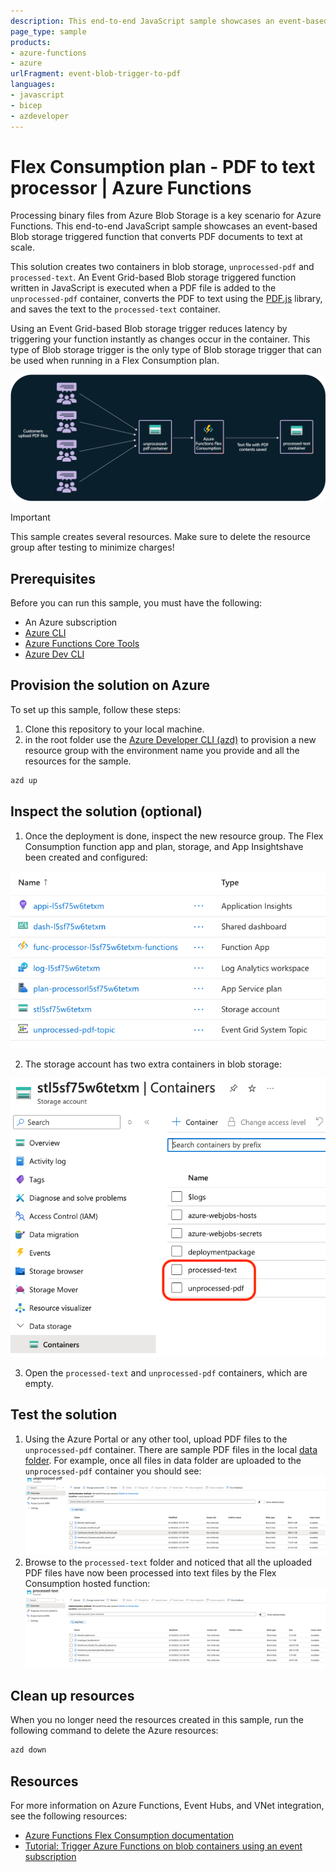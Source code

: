 ```yaml
---
description: This end-to-end JavaScript sample showcases an event-based Blob storage triggered function that converts PDF documents to text at scale.
page_type: sample
products:
- azure-functions
- azure
urlFragment: event-blob-trigger-to-pdf
languages:
- javascript
- bicep
- azdeveloper
---
```


# Flex Consumption plan - PDF to text processor | Azure Functions

Processing binary files from Azure Blob Storage is a key scenario for Azure Functions. This end-to-end JavaScript sample showcases an event-based Blob storage triggered function that converts PDF documents to text at scale.

This solution creates two containers in blob storage, `unprocessed-pdf` and `processed-text`. An Event Grid-based Blob storage triggered function written in JavaScript is executed when a PDF file is added to the `unprocessed-pdf` container, converts the PDF to text using the [PDF.js](https://www.npmjs.com/package/pdfjs-dist) library, and saves the text to the `processed-text` container.

Using an Event Grid-based Blob storage trigger reduces latency by triggering your function instantly as changes occur in the container. This type of Blob storage trigger is the only type of Blob storage trigger that can be used when running in a Flex Consumption plan.

![Diagram showing customers uploading PDF files into the unprocessed-pdf Blob storage container and Azure Functions Flex Consumption processing them into PDF and sending the text to the processed-text container](./img/BLOB-PDF.png)

> [!IMPORTANT]
> This sample creates several resources. Make sure to delete the resource group after testing to minimize charges!

## Prerequisites

Before you can run this sample, you must have the following:

- An Azure subscription
- [Azure CLI](https://learn.microsoft.com/cli/azure/install-azure-cli)
- [Azure Functions Core Tools](https://learn.microsoft.com/azure/azure-functions/functions-run-local?tabs=v4%2Clinux%2Ccsharp%2Cportal%2Cbash#install-the-azure-functions-core-tools)
- [Azure Dev CLI](https://learn.microsoft.com/azure/developer/azure-developer-cli/install-azd?tabs=winget-windows%2Cbrew-mac%2Cscript-linux&pivots=os-windows)

## Provision the solution on Azure

To set up this sample, follow these steps:

1. Clone this repository to your local machine.
2. in the root folder use the [Azure Developer CLI (azd)](https://learn.microsoft.com/azure/developer/azure-developer-cli/install-azd?tabs=winget-windows%2Cbrew-mac%2Cscript-linux&pivots=os-windows) to provision a new resource group with the environment name you provide and all the resources for the sample.

```bash
azd up
```

## Inspect the solution (optional)

1. Once the deployment is done, inspect the new resource group. The Flex Consumption function app and plan, storage, and App Insightshave been created and configured:

![List of resources created by the bicep template](./img/resources.png)

2. The storage account has two extra containers in blob storage:

![Blob storage account with two extra containers](./img/blobcontainers.png)

3. Open the `processed-text` and `unprocessed-pdf` containers, which are empty. 

## Test the solution

1. Using the Azure Portal or any other tool, upload PDF files to the `unprocessed-pdf` container. There are sample PDF files in the local [data folder](./data). For example, once all files in data folder are uploaded to the `unprocessed-pdf` container you should see:
![List of PDF files in the unprocessed-pdf folder](./img/unprocessed-pdf-folder.png)
2. Browse to the `processed-text` folder and noticed that all the uploaded PDF files have now been processed into text files by the Flex Consumption hosted function:
![List of text files in the processed-text folder](./img/processed-text-folder.png) 

## Clean up resources

When you no longer need the resources created in this sample, run the following command to delete the Azure resources:

```bash
azd down
```

## Resources

For more information on Azure Functions, Event Hubs, and VNet integration, see the following resources:

* [Azure Functions Flex Consumption documentation](https://learn.microsoft.com/azure/azure-functions/flex-consumption-plan)
* [Tutorial: Trigger Azure Functions on blob containers using an event subscription](https://learn.microsoft.com/azure/azure-functions/functions-event-grid-blob-trigger)
